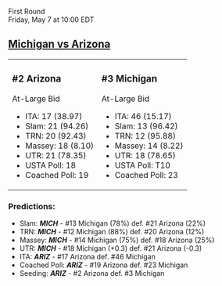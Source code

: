 First Round  
Friday, May 7 at 10:00 EDT
## [Michigan vs Arizona](https://www.ncaa.com/game/5833388) 

<table><tr><td>  

### #2 Arizona  

At-Large Bid  
- ITA: 17 (38.97)  
- Slam: 21 (94.26)  
- TRN: 20 (92.43)  
- Massey: 18 (8.10)  
- UTR: 21 (78.35)  
- USTA Poll: 18  
- Coached Poll: 19  

</td><td>  

### #3 Michigan  

At-Large Bid  
- ITA: 46 (15.17)  
- Slam: 13 (96.42)  
- TRN: 12 (95.88)  
- Massey: 14 (8.22)  
- UTR: 18 (78.65)  
- USTA Poll: T10  
- Coached Poll: 23  

</td></tr></table>  

 ### Predictions:  
- Slam: ***MICH*** - #13 Michigan (78%) def. #21 Arizona (22%)  
- TRN: ***MICH*** - #12 Michigan (88%) def. #20 Arizona (12%)  
- Massey: ***MICH*** - #14 Michigan (75%) def. #18 Arizona (25%)  
- UTR: ***MICH*** - #18 Michigan (+0.3) def. #21 Arizona (-0.3)  
- ITA: ***ARIZ*** - #17 Arizona def. #46 Michigan  
- Coached Poll: ***ARIZ*** - #19 Arizona def. #23 Michigan  
- Seeding: ***ARIZ*** - #2 Arizona def. #3 Michigan  